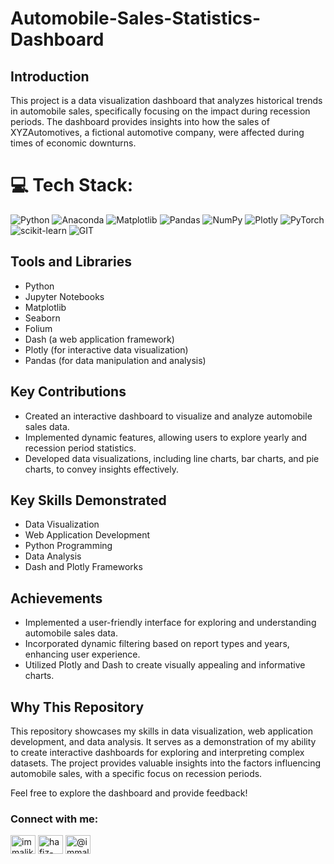 # Automobile-Sales-Statistics-Dashboard

## Introduction
This project is a data visualization dashboard that analyzes historical trends in automobile sales, specifically focusing on the impact during recession periods. The dashboard provides insights into how the sales of XYZAutomotives, a fictional automotive company, were affected during times of economic downturns.

# 💻 Tech Stack:
![Python](https://img.shields.io/badge/python-3670A0?style=for-the-badge&logo=python&logoColor=ffdd54) ![Anaconda](https://img.shields.io/badge/Anaconda-%2344A833.svg?style=for-the-badge&logo=anaconda&logoColor=white) ![Matplotlib](https://img.shields.io/badge/Matplotlib-%23ffffff.svg?style=for-the-badge&logo=Matplotlib&logoColor=black) ![Pandas](https://img.shields.io/badge/pandas-%23150458.svg?style=for-the-badge&logo=pandas&logoColor=white) ![NumPy](https://img.shields.io/badge/numpy-%23013243.svg?style=for-the-badge&logo=numpy&logoColor=white) ![Plotly](https://img.shields.io/badge/Plotly-%233F4F75.svg?style=for-the-badge&logo=plotly&logoColor=white) ![PyTorch](https://img.shields.io/badge/PyTorch-%23EE4C2C.svg?style=for-the-badge&logo=PyTorch&logoColor=white) ![scikit-learn](https://img.shields.io/badge/scikit--learn-%23F7931E.svg?style=for-the-badge&logo=scikit-learn&logoColor=white) ![GIT](https://img.shields.io/badge/Git-fc6d26?style=for-the-badge&logo=git&logoColor=white)

## Tools and Libraries
- Python
- Jupyter Notebooks
- Matplotlib
- Seaborn
- Folium
- Dash (a web application framework)
- Plotly (for interactive data visualization)
- Pandas (for data manipulation and analysis)

## Key Contributions
- Created an interactive dashboard to visualize and analyze automobile sales data.
- Implemented dynamic features, allowing users to explore yearly and recession period statistics.
- Developed data visualizations, including line charts, bar charts, and pie charts, to convey insights effectively.

## Key Skills Demonstrated
- Data Visualization
- Web Application Development
- Python Programming
- Data Analysis
- Dash and Plotly Frameworks

## Achievements
- Implemented a user-friendly interface for exploring and understanding automobile sales data.
- Incorporated dynamic filtering based on report types and years, enhancing user experience.
- Utilized Plotly and Dash to create visually appealing and informative charts.

## Why This Repository
This repository showcases my skills in data visualization, web application development, and data analysis. It serves as a demonstration of my ability to create interactive dashboards for exploring and interpreting complex datasets. The project provides valuable insights into the factors influencing automobile sales, with a specific focus on recession periods.

Feel free to explore the dashboard and provide feedback!

<h3 align="left">Connect with me:</h3>
<p align="left">
<a href="https://twitter.com/immalikwaseem" target="blank"><img align="center" src="https://raw.githubusercontent.com/rahuldkjain/github-profile-readme-generator/master/src/images/icons/Social/twitter.svg" alt="immalikwaseem" height="30" width="40" /></a>
<a href="https://linkedin.com/in/hafiz-waseem" target="blank"><img align="center" src="https://raw.githubusercontent.com/rahuldkjain/github-profile-readme-generator/master/src/images/icons/Social/linked-in-alt.svg" alt="hafiz-waseem" height="30" width="40" /></a>
<a href="https://medium.com/@immalikwaseem" target="blank"><img align="center" src="https://raw.githubusercontent.com/rahuldkjain/github-profile-readme-generator/master/src/images/icons/Social/medium.svg" alt="@immalikwaseem" height="30" width="40" /></a>
</p>


